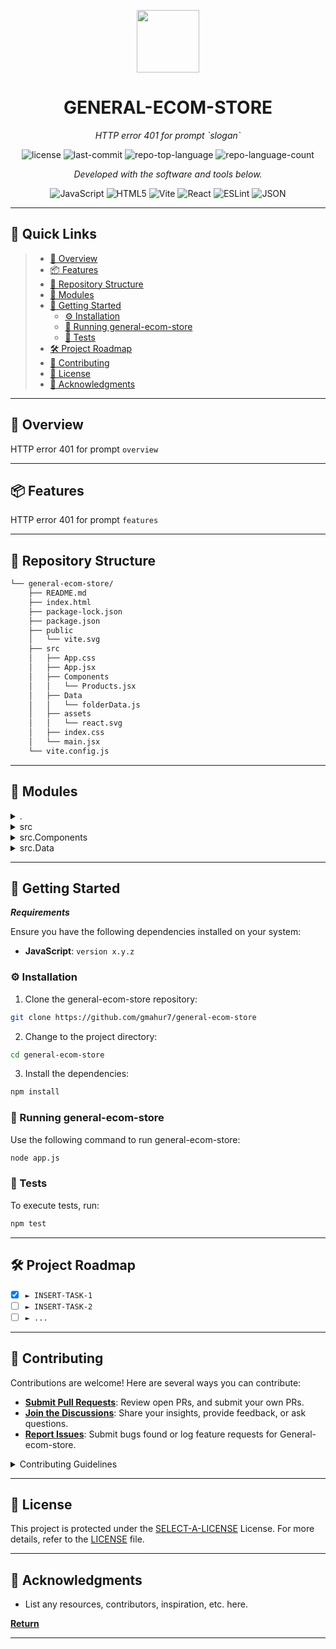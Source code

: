 <p align="center">
  <img src="https://img.icons8.com/external-tal-revivo-regular-tal-revivo/96/external-readme-is-a-easy-to-build-a-developer-hub-that-adapts-to-the-user-logo-regular-tal-revivo.png" width="100" />
</p>
<p align="center">
    <h1 align="center">GENERAL-ECOM-STORE</h1>
</p>
<p align="center">
    <em>HTTP error 401 for prompt `slogan`</em>
</p>
<p align="center">
	<img src="https://img.shields.io/github/license/gmahur7/general-ecom-store?style=flat&color=0080ff" alt="license">
	<img src="https://img.shields.io/github/last-commit/gmahur7/general-ecom-store?style=flat&logo=git&logoColor=white&color=0080ff" alt="last-commit">
	<img src="https://img.shields.io/github/languages/top/gmahur7/general-ecom-store?style=flat&color=0080ff" alt="repo-top-language">
	<img src="https://img.shields.io/github/languages/count/gmahur7/general-ecom-store?style=flat&color=0080ff" alt="repo-language-count">
<p>
<p align="center">
		<em>Developed with the software and tools below.</em>
</p>
<p align="center">
	<img src="https://img.shields.io/badge/JavaScript-F7DF1E.svg?style=flat&logo=JavaScript&logoColor=black" alt="JavaScript">
	<img src="https://img.shields.io/badge/HTML5-E34F26.svg?style=flat&logo=HTML5&logoColor=white" alt="HTML5">
	<img src="https://img.shields.io/badge/Vite-646CFF.svg?style=flat&logo=Vite&logoColor=white" alt="Vite">
	<img src="https://img.shields.io/badge/React-61DAFB.svg?style=flat&logo=React&logoColor=black" alt="React">
	<img src="https://img.shields.io/badge/ESLint-4B32C3.svg?style=flat&logo=ESLint&logoColor=white" alt="ESLint">
	<img src="https://img.shields.io/badge/JSON-000000.svg?style=flat&logo=JSON&logoColor=white" alt="JSON">
</p>
<hr>

## 🔗 Quick Links

> - [📍 Overview](#-overview)
> - [📦 Features](#-features)
> - [📂 Repository Structure](#-repository-structure)
> - [🧩 Modules](#-modules)
> - [🚀 Getting Started](#-getting-started)
>   - [⚙️ Installation](#️-installation)
>   - [🤖 Running general-ecom-store](#-running-general-ecom-store)
>   - [🧪 Tests](#-tests)
> - [🛠 Project Roadmap](#-project-roadmap)
> - [🤝 Contributing](#-contributing)
> - [📄 License](#-license)
> - [👏 Acknowledgments](#-acknowledgments)

---

## 📍 Overview

HTTP error 401 for prompt `overview`

---

## 📦 Features

HTTP error 401 for prompt `features`

---

## 📂 Repository Structure

```sh
└── general-ecom-store/
    ├── README.md
    ├── index.html
    ├── package-lock.json
    ├── package.json
    ├── public
    │   └── vite.svg
    ├── src
    │   ├── App.css
    │   ├── App.jsx
    │   ├── Components
    │   │   └── Products.jsx
    │   ├── Data
    │   │   └── folderData.js
    │   ├── assets
    │   │   └── react.svg
    │   ├── index.css
    │   └── main.jsx
    └── vite.config.js
```

---

## 🧩 Modules

<details closed><summary>.</summary>

| File                                                                                             | Summary                                       |
| ---                                                                                              | ---                                           |
| [index.html](https://github.com/gmahur7/general-ecom-store/blob/master/index.html)               | HTTP error 401 for prompt `index.html`        |
| [vite.config.js](https://github.com/gmahur7/general-ecom-store/blob/master/vite.config.js)       | HTTP error 401 for prompt `vite.config.js`    |
| [package.json](https://github.com/gmahur7/general-ecom-store/blob/master/package.json)           | HTTP error 401 for prompt `package.json`      |
| [package-lock.json](https://github.com/gmahur7/general-ecom-store/blob/master/package-lock.json) | HTTP error 401 for prompt `package-lock.json` |

</details>

<details closed><summary>src</summary>

| File                                                                                 | Summary                                   |
| ---                                                                                  | ---                                       |
| [App.jsx](https://github.com/gmahur7/general-ecom-store/blob/master/src/App.jsx)     | HTTP error 401 for prompt `src/App.jsx`   |
| [App.css](https://github.com/gmahur7/general-ecom-store/blob/master/src/App.css)     | HTTP error 401 for prompt `src/App.css`   |
| [index.css](https://github.com/gmahur7/general-ecom-store/blob/master/src/index.css) | HTTP error 401 for prompt `src/index.css` |
| [main.jsx](https://github.com/gmahur7/general-ecom-store/blob/master/src/main.jsx)   | HTTP error 401 for prompt `src/main.jsx`  |

</details>

<details closed><summary>src.Components</summary>

| File                                                                                                  | Summary                                                 |
| ---                                                                                                   | ---                                                     |
| [Products.jsx](https://github.com/gmahur7/general-ecom-store/blob/master/src/Components/Products.jsx) | HTTP error 401 for prompt `src/Components/Products.jsx` |

</details>

<details closed><summary>src.Data</summary>

| File                                                                                              | Summary                                            |
| ---                                                                                               | ---                                                |
| [folderData.js](https://github.com/gmahur7/general-ecom-store/blob/master/src/Data/folderData.js) | HTTP error 401 for prompt `src/Data/folderData.js` |

</details>

---

## 🚀 Getting Started

***Requirements***

Ensure you have the following dependencies installed on your system:

* **JavaScript**: `version x.y.z`

### ⚙️ Installation

1. Clone the general-ecom-store repository:

```sh
git clone https://github.com/gmahur7/general-ecom-store
```

2. Change to the project directory:

```sh
cd general-ecom-store
```

3. Install the dependencies:

```sh
npm install
```

### 🤖 Running general-ecom-store

Use the following command to run general-ecom-store:

```sh
node app.js
```

### 🧪 Tests

To execute tests, run:

```sh
npm test
```

---

## 🛠 Project Roadmap

- [X] `► INSERT-TASK-1`
- [ ] `► INSERT-TASK-2`
- [ ] `► ...`

---

## 🤝 Contributing

Contributions are welcome! Here are several ways you can contribute:

- **[Submit Pull Requests](https://github.com/gmahur7/general-ecom-store/blob/main/CONTRIBUTING.md)**: Review open PRs, and submit your own PRs.
- **[Join the Discussions](https://github.com/gmahur7/general-ecom-store/discussions)**: Share your insights, provide feedback, or ask questions.
- **[Report Issues](https://github.com/gmahur7/general-ecom-store/issues)**: Submit bugs found or log feature requests for General-ecom-store.

<details closed>
    <summary>Contributing Guidelines</summary>

1. **Fork the Repository**: Start by forking the project repository to your GitHub account.
2. **Clone Locally**: Clone the forked repository to your local machine using a Git client.
   ```sh
   git clone https://github.com/gmahur7/general-ecom-store
   ```
3. **Create a New Branch**: Always work on a new branch, giving it a descriptive name.
   ```sh
   git checkout -b new-feature-x
   ```
4. **Make Your Changes**: Develop and test your changes locally.
5. **Commit Your Changes**: Commit with a clear message describing your updates.
   ```sh
   git commit -m 'Implemented new feature x.'
   ```
6. **Push to GitHub**: Push the changes to your forked repository.
   ```sh
   git push origin new-feature-x
   ```
7. **Submit a Pull Request**: Create a PR against the original project repository. Clearly describe the changes and their motivations.

Once your PR is reviewed and approved, it will be merged into the main branch.

</details>

---

## 📄 License

This project is protected under the [SELECT-A-LICENSE](https://choosealicense.com/licenses) License. For more details, refer to the [LICENSE](https://choosealicense.com/licenses/) file.

---

## 👏 Acknowledgments

- List any resources, contributors, inspiration, etc. here.

[**Return**](#-quick-links)

---